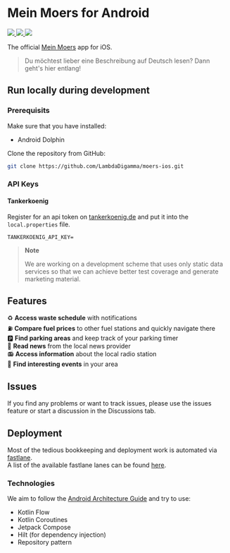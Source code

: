 # Mein Moers for Android

<p align="left">
<a href="https://moers.app">
    <img src="https://img.shields.io/badge/moers.app-yellow.svg">
</a>
<a href="https://apps.apple.com/us/app/24doors/id1580211646">
    <img src="https://img.shields.io/badge/download-iOS-red.svg">
</a>
<a href="https://play.google.com/store/apps/details?id=com.lambdadigamma.moers">
    <img src="https://img.shields.io/badge/download-Android-green.svg">
</a>
</p>

The official [Mein Moers](https://moers.app) app for iOS.

> Du möchtest lieber eine Beschreibung auf Deutsch lesen?
> Dann geht's hier entlang!

## Run locally during development

### Prerequisits

Make sure that you have installed:

- Android Dolphin

Clone the repository from GitHub:

```bash
git clone https://github.com/LambdaDigamma/moers-ios.git
```

### API Keys

#### Tankerkoenig

Register for an api token on [tankerkoenig.de](https://creativecommons.tankerkoenig.de) and put it into the `local.properties` file.

```env
TANKERKOENIG_API_KEY=
```

> **Note**
>
> We are working on a development scheme that uses only static data services so that we can achieve better test coverage and generate marketing material.


## Features

♻️  **Access waste schedule** with notifications <br>
⛽️  **Compare fuel prices** to other fuel stations and quickly navigate there <br>
🅿️  **Find parking areas** and keep track of your parking timer<br>
📰  **Read news** from the local news provider<br>
📻  **Access information** about the local radio station<br>
🎤  **Find interesting events** in your area<br>

## Issues

If you find any problems or want to track issues, please use the issues feature or start a discussion in the Discussions tab.

## Deployment

Most of the tedious bookkeeping and deployment work is automated via [fastlane](https://fastlane.tools).<br>
A list of the available fastlane lanes can be found [here](fastlane/README.md).

### Technologies

We aim to follow the [Android Architecture Guide](https://developer.android.com/topic/architecture) and try to use:

- Kotlin Flow
- Kotlin Coroutines
- Jetpack Compose
- Hilt (for dependency injection)
- Repository pattern
